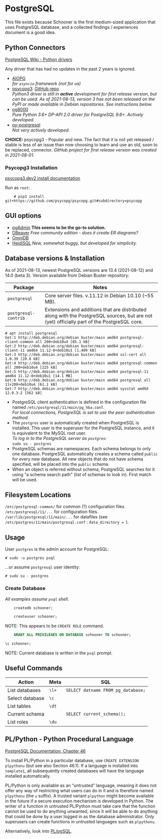 # PostgreSQL

This file exists because Schooner is the first medium-sized application that uses PostgreSQL database, and a collected findings / experiences document is a good idea.

## Python Connectors

[PostgreSQL Wiki - Python drivers](https://wiki.postgresql.org/wiki/Python)

Any driver that has had no updates in the past 2 years is ignored.

- [AIOPG](https://aiopg.readthedocs.io/en/stable/)  
  _for `asyncio` framework (not for us)_
- [psycopg3](https://www.psycopg.org/): [GitHub repo](https://github.com/psycopg/psycopg)  
  _Python3 driver is still in **active** development for first release version, but can be used. As of 2021-08-13, version 3 has not been released on the PyPI or made available in Debian repositories. See instructions below._
- [pg8000](https://github.com/tlocke/pg8000)  
  _Pure Python 3.6+ DP-API 2.0 driver for PostgreSQL 9.6+. Actively developed._
- [py-postgresql](https://github.com/python-postgres/fe)  
  _Not very actively developed._

**CHOICE:** psycopg3 - Popular and new. The fact that it is not yet released / stable is less of an issue than now choosing to learn and use an old, soon to be replaced, connector. _GitHub project for first release version was created in 2021-08-01._

### Psycopg3 Installation

[psycopg3.dev2 install documentation](https://www.psycopg.org/psycopg3/docs/basic/install.html)

Run as `root`:
```shell
    # pip3 install git+https://github.com/psycopg/psycopg.git#subdirectory=psycopg
```

## GUI options

- [pgAdmin](https://www.pgadmin.org/) **This seems to be the go-to solution.**
- [DBeaver](https://dbeaver.io/) _Free community edition - does it create ER diagrams?_
- [OmniDB](https://omnidb.org/)
- [HeidiSQL](https://www.heidisql.com/) _New, somewhat buggy, but developed for simplicity._


## Database versions & Installation

As of 2021-08-13, newest PostgreSQL versions are 13.4 (2021-08-12) and 14.0 (beta 3). Version available from Debian Buster repository:

| Package               | Notes                                                  |
|-----------------------|--------------------------------------------------------|
| `postgresql`          | Core server files. v.11.12 in Debian 10.10 (~55 MB).   |
| `postgresql-contrib`  | Extensions and additions that are distributed along with the PostgreSQL sources, but are not (yet) officially part of the PostgreSQL core.    |

```
# apt install postgresql
Get:1 http://deb.debian.org/debian buster/main amd64 postgresql-client-common all 200+deb10u4 [85.1 kB]
Get:2 http://deb.debian.org/debian buster/main amd64 postgresql-client-11 amd64 11.12-0+deb10u1 [1,409 kB]
Get:3 http://deb.debian.org/debian buster/main amd64 ssl-cert all 1.0.39 [20.8 kB]
Get:4 http://deb.debian.org/debian buster/main amd64 postgresql-common all 200+deb10u4 [225 kB]
Get:5 http://deb.debian.org/debian buster/main amd64 postgresql-11 amd64 11.12-0+deb10u1 [14.1 MB]
Get:6 http://deb.debian.org/debian buster/main amd64 postgresql all 11+200+deb10u4 [61.1 kB]
Get:7 http://deb.debian.org/debian buster/main amd64 sysstat amd64 12.0.3-2 [562 kB]
```

- PostgreSQL client authentication is defined in the configuration file named `/etc/postgresql/11/main/pg_hba.conf`.  
  _For local connections, PostgreSQL is set to use the peer authentication method._
- The `postgres` user is automatically created when PostgreSQL is installed. This user is the superuser for the PostgreSQL instance, and it is equivalent to the MySQL root user.  
  _To log in to the PostgreSQL server as `postgres`:_  
  `sudo su - postgres`
- PostgreSQL schemas are namespaces. Each schema belongs to only one database. PostgreSQL automatically creates a schema called `public` for every new database. All new objects that do not have schema specified, will be placed into the `public` schema.
- When an object is referred without schema, PostgreSQL searches for it using "a schema search path" (list of schemas to look in). First match will be used.

## Filesystem Locations

`/etc/postgresql-common/` for common (?) configuration files.  
`/etc/postgresql/11/...` for configuration files.  
`/var/lib/postgresql/11/main/...` for datafiles (see `/etc/postgres/11/main/postgresql.conf` : `data_directory = `).



## Usage

User `postgres` is the admin account for PostgreSQL:
```shell
# sudo -u postgres psql
```
...or assume `postgresql` user identity:
```shell
# sudo su - postgres
```

### Create Database
_All examples assume `psql` shell._

```sql
    createdb schooner;
```

```sql
    createuser schooner;
```
NOTE: This appears to be `CREATE ROLE` command.

```sql
    GRANT ALL PRIVILEGES ON DATABASE schooner TO schooner;
```

```sql
\c schooner;
```
NOTE: Current database is written in the `psql` prompt.

## Useful Commands

| Action           | Meta  | SQL                                       |
|------------------|-------|-------------------------------------------|
| List databases   | `\l+` | `SELECT datname FROM pg_database;`        |
| Select database  | `\c`  |                                           |
| List tables      | `\dt` |                                           |
| Current schema   |       | `SELECT current_schema();`                |
| List roles       | `\du` |                                           |

## PL/Python - Python Procedural Language

[PostgreSQL Documentation, Chapter 46](https://www.postgresql.org/docs/11/plpython.html)

To install PL/Python in a particular database, use `CREATE EXTENSION plpythonu` (but see also Section 46.1). If a language is installed into `template1`, all subsequently created databases will have the language installed automatically.

PL/Python is only available as an “untrusted” language, meaning it does not offer any way of restricting what users can do in it and is therefore named `plpythonu` (the `u` suffix). A trusted variant `plpython` might become available in the future if a secure execution mechanism is developed in Python. The writer of a function in untrusted PL/Python must take care that the function cannot be used to do anything unwanted, since it will be able to do anything that could be done by a user logged in as the database administrator. Only superusers can create functions in untrusted languages such as `plpythonu`.

Alternatively, look into [PL/pgSQL](https://www.postgresql.org/docs/11/plpgsql.html).

